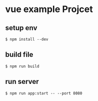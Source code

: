 # vue example Projcet

## setup env

```
$ npm install --dev
```

## build file

```
$ npm run build
```


## run server

```
$ npm run app:start -- --port 8080
```
